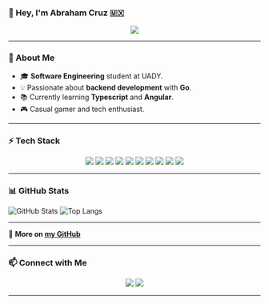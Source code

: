 ### 👋 Hey, I'm Abraham Cruz 🇲🇽

<p align="center">
  <img src="https://readme-typing-svg.demolab.com?font=Fira+Code&pause=1000&color=00ADD8&center=true&vCenter=true&width=500&lines=Backend+Developer+%7C+Go+%7C+PostgreSQL;Passionate+about+Backend+Development" />
</p>

---

### 🚀 About Me

- 🎓 **Software Engineering** student at UADY.
- 💡 Passionate about **backend development** with **Go**.
- 📚 Currently learning **Typescript** and **Angular**.
- 🎮 Casual gamer and tech enthusiast.

---

### ⚡ Tech Stack

<p align="center">
  <img src="https://img.shields.io/badge/Go-00ADD8?style=for-the-badge&logo=go&logoColor=white" />
  <img src="https://img.shields.io/badge/PostgreSQL-316192?style=for-the-badge&logo=postgresql&logoColor=white" />
  <img src="https://img.shields.io/badge/Python-3776AB?style=for-the-badge&logo=python&logoColor=white" />
  <img src="https://img.shields.io/badge/Flask-000000?style=for-the-badge&logo=flask&logoColor=white" />
  <img src="https://img.shields.io/badge/Django-092E20?style=for-the-badge&logo=django&logoColor=white" />
  <img src="https://img.shields.io/badge/Bash-4EAA25?style=for-the-badge&logo=gnu-bash&logoColor=white" />
  <img src="https://img.shields.io/badge/Podman-892CA0?style=for-the-badge&logo=podman&logoColor=white" />
  <img src="https://img.shields.io/badge/HTMX-007ACC?style=for-the-badge&logo=htmx&logoColor=white" />
  <img src="https://img.shields.io/badge/Docker-2496ED?style=for-the-badge&logo=docker&logoColor=white" />
  <img src="https://img.shields.io/badge/TypeScript-007ACC?style=for-the-badge&logo=typescript&logoColor=white" />
</p>

---

### 📊 GitHub Stats

![GitHub Stats](https://github-readme-stats.vercel.app/api?username=abrahamcruzc&show_icons=true&theme=tokyonight)
![Top Langs](https://github-readme-stats.vercel.app/api/top-langs/?username=abrahamcruzc&layout=compact&theme=tokyonight&cache_seconds=1800)

---  

🔗 **More on [my GitHub](https://github.com/abrahamcruzc?tab=repositories)**

---

### 📫 Connect with Me

<p align="center">
  <a href="mailto:contact@acruz.work"><img src="https://img.shields.io/badge/Email-acruz.work-red?style=for-the-badge&logo=gmail&logoColor=white" /></a>
  <a href="https://www.linkedin.com/in/abrahamcruzc"><img src="https://img.shields.io/badge/LinkedIn-Abraham%20Cruz-blue?style=for-the-badge&logo=linkedin" /></a>
</p>

---


